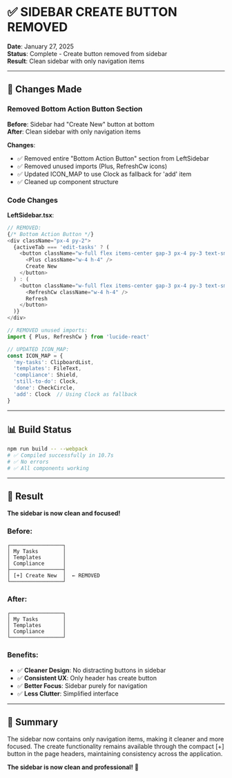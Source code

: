 # ✅ SIDEBAR CREATE BUTTON REMOVED

**Date**: January 27, 2025  
**Status**: Complete - Create button removed from sidebar  
**Result**: Clean sidebar with only navigation items

---

## 🎯 Changes Made

### Removed Bottom Action Button Section
**Before**: Sidebar had "Create New" button at bottom  
**After**: Clean sidebar with only navigation items

**Changes**:
- ✅ Removed entire "Bottom Action Button" section from LeftSidebar
- ✅ Removed unused imports (Plus, RefreshCw icons)
- ✅ Updated ICON_MAP to use Clock as fallback for 'add' item
- ✅ Cleaned up component structure

### Code Changes

**LeftSidebar.tsx**:
```typescript
// REMOVED:
{/* Bottom Action Button */}
<div className="px-4 py-2">
  {activeTab === 'edit-tasks' ? (
    <button className="w-full flex items-center gap-3 px-4 py-3 text-sm font-medium text-white bg-gradient-to-r from-pink-600/70 to-blue-600/70 rounded-lg hover:shadow-lg hover:shadow-pink-500/30 transition-all">
      <Plus className="w-4 h-4" />
      Create New
    </button>
  ) : (
    <button className="w-full flex items-center gap-3 px-4 py-3 text-sm font-medium text-white bg-gradient-to-r from-pink-600/70 to-blue-600/70 rounded-lg hover:shadow-lg hover:shadow-pink-500/30 transition-all">
      <RefreshCw className="w-4 h-4" />
      Refresh
    </button>
  )}
</div>

// REMOVED unused imports:
import { Plus, RefreshCw } from 'lucide-react'

// UPDATED ICON_MAP:
const ICON_MAP = {
  'my-tasks': ClipboardList,
  'templates': FileText,
  'compliance': Shield,
  'still-to-do': Clock,
  'done': CheckCircle,
  'add': Clock  // Using Clock as fallback
}
```

---

## 📊 Build Status

```bash
npm run build -- --webpack
# ✅ Compiled successfully in 10.7s
# ✅ No errors
# ✅ All components working
```

---

## 🧪 Result

**The sidebar is now clean and focused!**

### Before:
```
┌─────────────────┐
│ My Tasks        │
│ Templates       │
│ Compliance      │
├─────────────────┤
│ [+] Create New  │  ← REMOVED
└─────────────────┘
```

### After:
```
┌─────────────────┐
│ My Tasks        │
│ Templates       │
│ Compliance      │
└─────────────────┘
```

### Benefits:
- ✅ **Cleaner Design**: No distracting buttons in sidebar
- ✅ **Consistent UX**: Only header has create button
- ✅ **Better Focus**: Sidebar purely for navigation
- ✅ **Less Clutter**: Simplified interface

---

## 🎉 Summary

The sidebar now contains only navigation items, making it cleaner and more focused. The create functionality remains available through the compact [+] button in the page headers, maintaining consistency across the application.

**The sidebar is now clean and professional!** 🚀
